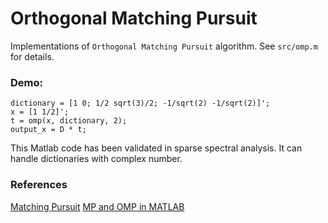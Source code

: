 Orthogonal Matching Pursuit
=========================

Implementations of `Orthogonal Matching Pursuit` algorithm. See `src/omp.m` for details.

### Demo:
```
dictionary = [1 0; 1/2 sqrt(3)/2; -1/sqrt(2) -1/sqrt(2)]';
x = [1 1/2]';
t = omp(x, dictionary, 2);
output_x = D * t; 
```
This Matlab code has been validated in sparse spectral analysis. It can handle dictionaries with complex number.

### References
[Matching Pursuit](http://en.wikipedia.org/wiki/Matching_pursuit)
[MP and OMP in MATLAB](http://www.mathworks.com/help/wavelet/ug/matching-pursuit-algorithms.html)